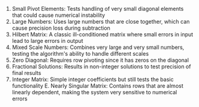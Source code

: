 1. Small Pivot Elements: Tests handling of very small diagonal
   elements that could cause numerical instability
2. Large Numbers: Uses large numbers that are close together,
   which can cause precision loss during subtraction
3. Hilbert Matrix: A classic ill-conditioned matrix where small
   errors in input lead to large errors in output
4. Mixed Scale Numbers: Combines very large and very small
   numbers, testing the algorithm's ability to handle different
   scales
5. Zero Diagonal: Requires row pivoting since it has zeros on the
   diagonal
6. Fractional Solutions: Results in non-integer solutions to test
   precision of final results
7. Integer Matrix: Simple integer coefficients but still tests
   the basic functionality
E. Nearly Singular Matrix: Contains rows that are almost linearly
   dependent, making the system very sensitive to numerical errors

